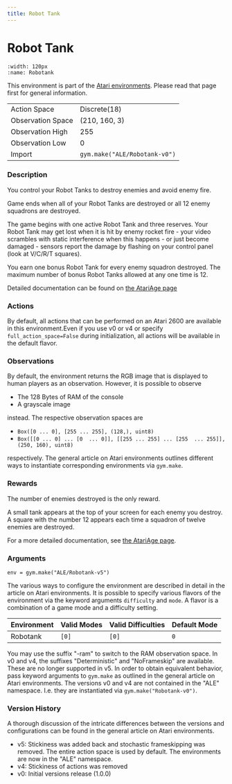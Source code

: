 ```yaml
---
title: Robot Tank
---
```

# Robot Tank

```{figure} ../../static/videos/atari/robotank.gif 
:width: 120px
:name: Robotank
```

This environment is part of the <a href='..'>Atari environments</a>. Please read that page first for general information.

|   |   |
|---|---|
| Action Space | Discrete(18) |
| Observation Space | (210, 160, 3) |
| Observation High | 255 |
| Observation Low | 0 |
| Import | `gym.make("ALE/Robotank-v0")` |

### Description
You control your Robot Tanks to destroy enemies and avoid enemy fire.

Game ends when all of your Robot Tanks are 
    destroyed or all 12 enemy squadrons are destroyed.

The game begins with one active Robot Tank and three reserves. 
Your Robot Tank may get lost when it is hit by enemy
    rocket fire - your video scrambles with static interference when this
    happens - or just become damaged - sensors report the damage by flashing on your control panel (look at V/C/R/T squares).
    
You earn one bonus Robot Tank for every enemy squadron destroyed. The maximum
   number of bonus Robot Tanks allowed at any one time is 12.

Detailed documentation can be found on [the AtariAge page](https://atariage.com/manual_html_page.php?SoftwareLabelID=416)

### Actions
By default, all actions that can be performed on an Atari 2600 are available in this environment.Even if you use v0 or v4 or specify `full_action_space=False` during initialization, all actions will be available in the default flavor.

### Observations
By default, the environment returns the RGB image that is displayed to human players as an observation. However, it is
possible to observe
- The 128 Bytes of RAM of the console
- A grayscale image

instead. The respective observation spaces are
- `Box([0 ... 0], [255 ... 255], (128,), uint8)`
- `Box([[0 ... 0]
 ...
 [0  ... 0]], [[255 ... 255]
 ...
 [255  ... 255]], (250, 160), uint8)
`

respectively. The general article on Atari environments outlines different ways to instantiate corresponding environments
via `gym.make`.

### Rewards
The number of enemies destroyed is the only reward.

A small tank appears at the top of your screen for each enemy
   you destroy.  A square with the number 12 appears each time a squadron of twelve enemies are 
   destroyed.
   
For a more detailed documentation, see [the AtariAge page](https://atariage.com/manual_html_page.php?SoftwareLabelID=416).

### Arguments

```
env = gym.make("ALE/Robotank-v5")
```

The various ways to configure the environment are described in detail in the article on Atari environments.
It is possible to specify various flavors of the environment via the keyword arguments `difficulty` and `mode`. 
A flavor is a combination of a game mode and a difficulty setting.

|      Environment | Valid Modes                                                                                                                                                                         | Valid Difficulties | Default Mode |
|------------------|-------------------------|--------------------|--------------|
|             Robotank | `[0]`               |      `[0]` | `0`          |

You may use the suffix "-ram" to switch to the RAM observation space. In v0 and v4, the suffixes "Deterministic" and "NoFrameskip" 
are available. These are no longer supported in v5. In order to obtain equivalent behavior, pass keyword arguments to `gym.make` as outlined in 
the general article on Atari environments.
The versions v0 and v4 are not contained in the "ALE" namespace. I.e. they are instantiated via `gym.make("Robotank-v0")`.

### Version History
A thorough discussion of the intricate differences between the versions and configurations can be found in the
general article on Atari environments. 

* v5: Stickiness was added back and stochastic frameskipping was removed. The entire action space is used by default. The environments are now in the "ALE" namespace.
* v4: Stickiness of actions was removed
* v0: Initial versions release (1.0.0)
